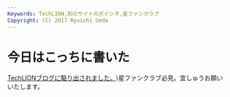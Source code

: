 ```yaml
---
Keywords: TechLION,別のサイトのポインタ,星ファンクラブ
Copyright: (C) 2017 Ryuichi Ueda
---
```


# 今日はこっちに書いた
<a href="http://techlion.jp/archives/8952">TechLIONブログに駆り出されました。</a>\\星ファンクラブ必見。宜しゅうお願いいたします。
